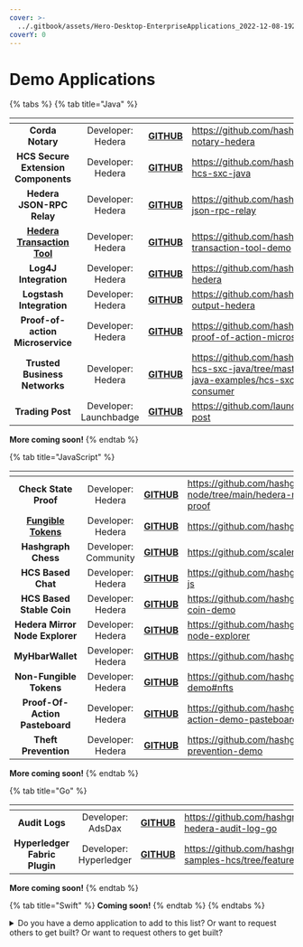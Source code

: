 ```yaml
---
cover: >-
  ../.gitbook/assets/Hero-Desktop-EnterpriseApplications_2022-12-08-192047_ivzd (1) (1) (1) (1).webp
coverY: 0
---
```


# Demo Applications

{% tabs %}
{% tab title="Java" %}
<table data-card-size="large" data-view="cards"><thead><tr><th align="center"></th><th align="center"></th><th align="center"></th><th data-hidden data-card-target data-type="content-ref"></th></tr></thead><tbody><tr><td align="center"><strong>Corda Notary</strong></td><td align="center">Developer: Hedera</td><td align="center"><a href="https://github.com/hashgraph/corda-notary-hedera"><strong>GITHUB</strong></a></td><td><a href="https://github.com/hashgraph/corda-notary-hedera">https://github.com/hashgraph/corda-notary-hedera</a></td></tr><tr><td align="center"><strong>HCS Secure Extension Components</strong></td><td align="center">Developer: Hedera</td><td align="center"><a href="https://github.com/hashgraph/hedera-hcs-sxc-java"><strong>GITHUB</strong></a></td><td><a href="https://github.com/hashgraph/hedera-hcs-sxc-java">https://github.com/hashgraph/hedera-hcs-sxc-java</a></td></tr><tr><td align="center"><strong>Hedera JSON-RPC Relay</strong></td><td align="center">Developer: Hedera</td><td align="center"><a href="https://github.com/hashgraph/hedera-json-rpc-relay"><strong>GITHUB</strong></a></td><td><a href="https://github.com/hashgraph/hedera-json-rpc-relay">https://github.com/hashgraph/hedera-json-rpc-relay</a></td></tr><tr><td align="center"><a href="https://docs.hedera.com/hedera-transaction-tool-demo/"><strong>Hedera Transaction Tool</strong></a></td><td align="center">Developer: Hedera</td><td align="center"><a href="https://github.com/hashgraph/hedera-transaction-tool-demo"><strong>GITHUB</strong></a></td><td><a href="https://github.com/hashgraph/hedera-transaction-tool-demo">https://github.com/hashgraph/hedera-transaction-tool-demo</a></td></tr><tr><td align="center"><strong>Log4J Integration</strong></td><td align="center">Developer: Hedera</td><td align="center"><a href="https://github.com/hashgraph/log4j2-hedera"><strong>GITHUB</strong></a></td><td><a href="https://github.com/hashgraph/log4j2-hedera">https://github.com/hashgraph/log4j2-hedera</a></td></tr><tr><td align="center"><strong>Logstash Integration</strong></td><td align="center">Developer: Hedera</td><td align="center"><a href="https://github.com/hashgraph/logstash-output-hedera"><strong>GITHUB</strong></a></td><td><a href="https://github.com/hashgraph/logstash-output-hedera">https://github.com/hashgraph/logstash-output-hedera</a></td></tr><tr><td align="center"><strong>Proof-of-action Microservice</strong></td><td align="center">Developer: Hedera</td><td align="center"><a href="https://github.com/hashgraph/hedera-proof-of-action-microservice"><strong>GITHUB</strong></a></td><td><a href="https://github.com/hashgraph/hedera-proof-of-action-microservice">https://github.com/hashgraph/hedera-proof-of-action-microservice</a></td></tr><tr><td align="center"><strong>Trusted Business Networks</strong></td><td align="center">Developer: Hedera</td><td align="center"><a href="https://github.com/hashgraph/hedera-hcs-sxc-java/tree/master/hcs-sxc-java-examples/hcs-sxc-java-queue-consumer"><strong>GITHUB</strong></a></td><td><a href="https://github.com/hashgraph/hedera-hcs-sxc-java/tree/master/hcs-sxc-java-examples/hcs-sxc-java-queue-consumer">https://github.com/hashgraph/hedera-hcs-sxc-java/tree/master/hcs-sxc-java-examples/hcs-sxc-java-queue-consumer</a></td></tr><tr><td align="center"><strong>Trading Post</strong></td><td align="center">Developer: Launchbadge</td><td align="center"><a href="https://github.com/launchbadge/trading-post"><strong>GITHUB</strong></a></td><td><a href="https://github.com/launchbadge/trading-post">https://github.com/launchbadge/trading-post</a></td></tr></tbody></table>

**More coming soon!**
{% endtab %}

{% tab title="JavaScript" %}
<table data-card-size="large" data-view="cards"><thead><tr><th align="center"></th><th align="center"></th><th align="center"></th><th data-hidden data-card-target data-type="content-ref"></th></tr></thead><tbody><tr><td align="center"><strong>Check State Proof</strong></td><td align="center">Developer: Hedera</td><td align="center"><a href="https://github.com/hashgraph/hedera-mirror-node/tree/main/hedera-mirror-rest/check-state-proof"><strong>GITHUB</strong></a></td><td><a href="https://github.com/hashgraph/hedera-mirror-node/tree/main/hedera-mirror-rest/check-state-proof">https://github.com/hashgraph/hedera-mirror-node/tree/main/hedera-mirror-rest/check-state-proof</a></td></tr><tr><td align="center"><a href="https://gitpod.io/#https://github.com/hashgraph/hedera-hts-demo"><strong>Fungible Tokens</strong></a></td><td align="center">Developer: Hedera</td><td align="center"><a href="https://github.com/hashgraph/hedera-hts-demo"><strong>GITHUB</strong></a></td><td><a href="https://github.com/hashgraph/hedera-hts-demo">https://github.com/hashgraph/hedera-hts-demo</a></td></tr><tr><td align="center"><strong>Hashgraph Chess</strong></td><td align="center">Developer: Community</td><td align="center"><a href="https://github.com/scalemaildev/hashgraph_chess"><strong>GITHUB</strong></a></td><td><a href="https://github.com/scalemaildev/hashgraph_chess">https://github.com/scalemaildev/hashgraph_chess</a></td></tr><tr><td align="center"><strong>HCS Based Chat</strong></td><td align="center">Developer: Hedera</td><td align="center"><a href="https://github.com/hashgraph/hedera-hcs-chat-js"><strong>GITHUB</strong></a></td><td><a href="https://github.com/hashgraph/hedera-hcs-chat-js">https://github.com/hashgraph/hedera-hcs-chat-js</a></td></tr><tr><td align="center"><strong>HCS Based Stable Coin</strong></td><td align="center">Developer: Hedera</td><td align="center"><a href="https://github.com/hashgraph/hedera-stable-coin-demo"><strong>GITHUB</strong></a></td><td><a href="https://github.com/hashgraph/hedera-stable-coin-demo">https://github.com/hashgraph/hedera-stable-coin-demo</a></td></tr><tr><td align="center"><strong>Hedera Mirror Node Explorer</strong></td><td align="center">Developer: Hedera</td><td align="center"><a href="https://github.com/hashgraph/hedera-mirror-node-explorer"><strong>GITHUB</strong></a></td><td><a href="https://github.com/hashgraph/hedera-mirror-node-explorer">https://github.com/hashgraph/hedera-mirror-node-explorer</a></td></tr><tr><td align="center"><strong>MyHbarWallet</strong></td><td align="center">Developer: Hedera</td><td align="center"><a href="https://github.com/hashgraph/MyHbarWallet"><strong>GITHUB</strong></a></td><td><a href="https://github.com/hashgraph/MyHbarWallet">https://github.com/hashgraph/MyHbarWallet</a></td></tr><tr><td align="center"><strong>Non-Fungible Tokens</strong></td><td align="center">Developer: Hedera</td><td align="center"><a href="https://github.com/hashgraph/hedera-hts-demo#nfts"><strong>GITHUB</strong></a></td><td><a href="https://github.com/hashgraph/hedera-hts-demo#nfts">https://github.com/hashgraph/hedera-hts-demo#nfts</a></td></tr><tr><td align="center"><strong>Proof-Of-Action Pasteboard</strong></td><td align="center">Developer: Hedera</td><td align="center"><a href="https://github.com/hashgraph/hedera-proof-of-action-demo-pasteboard"><strong>GITHUB</strong></a></td><td><a href="https://github.com/hashgraph/hedera-proof-of-action-demo-pasteboard">https://github.com/hashgraph/hedera-proof-of-action-demo-pasteboard</a></td></tr><tr><td align="center"><strong>Theft Prevention</strong></td><td align="center">Developer: Hedera</td><td align="center"><a href="https://github.com/hashgraph/hedera-theft-prevention-demo"><strong>GITHUB</strong></a></td><td><a href="https://github.com/hashgraph/hedera-theft-prevention-demo">https://github.com/hashgraph/hedera-theft-prevention-demo</a></td></tr></tbody></table>

**More coming soon!**
{% endtab %}

{% tab title="Go" %}
<table data-card-size="large" data-view="cards"><thead><tr><th align="center"></th><th align="center"></th><th align="center"></th><th data-hidden data-card-target data-type="content-ref"></th></tr></thead><tbody><tr><td align="center"><strong>Audit Logs</strong></td><td align="center">Developer: AdsDax</td><td align="center"><a href="https://github.com/hashgraph/hello-hedera-audit-log-go"><strong>GITHUB</strong></a></td><td><a href="https://github.com/hashgraph/hello-hedera-audit-log-go">https://github.com/hashgraph/hello-hedera-audit-log-go</a></td></tr><tr><td align="center"><strong>Hyperledger Fabric Plugin</strong></td><td align="center">Developer: Hyperledger</td><td align="center"><a href="https://github.com/hashgraph/fabric-samples-hcs/tree/feature/hcs"><strong>GITHUB</strong></a></td><td><a href="https://github.com/hashgraph/fabric-samples-hcs/tree/feature/hcs">https://github.com/hashgraph/fabric-samples-hcs/tree/feature/hcs</a></td></tr></tbody></table>

**More coming soon!**
{% endtab %}

{% tab title="Swift" %}
**Coming soon!**
{% endtab %}
{% endtabs %}

<details>

<summary>Do you have a demo application to add to this list? Or want to request others to get built? Or want to request others to get built?</summary>

Please refer to the [contributing guide](../support-and-community/contributing-guide.md) and open an issue in the `hedera-docs` [repository](https://github.com/hashgraph/hedera-docs) and include the following information within the issue:

* Demo application name
* Developer/maintainer name
* Link to the demo application GitHub repository

</details>

